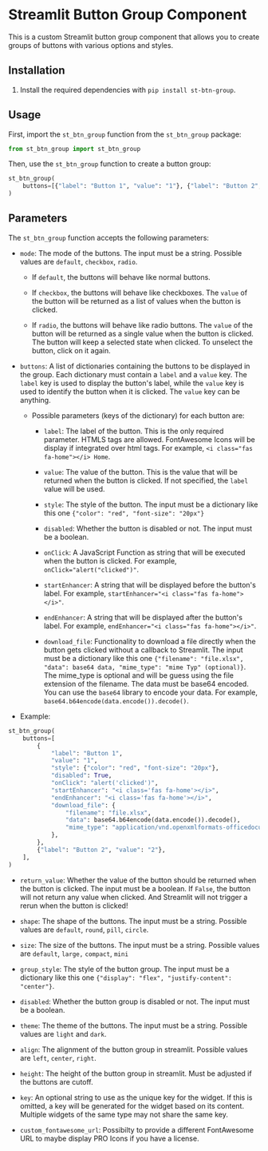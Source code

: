 # Streamlit Button Group Component

This is a custom Streamlit button group component that allows you to create groups of buttons with various options and styles.

## Installation

1. Install the required dependencies with `pip install st-btn-group`.

## Usage

First, import the `st_btn_group` function from the `st_btn_group` package:

```python
from st_btn_group import st_btn_group

```

Then, use the `st_btn_group` function to create a button group:

```python
st_btn_group(
    buttons=[{"label": "Button 1", "value": "1"}, {"label": "Button 2", "value": "2"}],   
)    
```

## Parameters

The `st_btn_group` function accepts the following parameters:

- `mode`: The mode of the buttons. The input must be a string. Possible values are `default`, `checkbox`, `radio`.
   
    - If `default`, the buttons will behave like normal buttons. 

    - If `checkbox`, the buttons will behave like checkboxes. The `value` of the button will be returned as a list of values when the button is clicked.
    
    - If `radio`, the buttons will behave like radio buttons. The `value` of the button will be returned as a single value when the button is clicked. The button will keep a selected state when clicked. To unselect the button, click on it again.


- `buttons`: A list of dictionaries containing the buttons to be displayed in the group. Each dictionary must contain a `label` and a `value` key. The `label` key is used to display the button's label, while the `value` key is used to identify the button when it is clicked. The `value` key can be anything.

    - Possible parameters (keys of the dictionary) for each button are:

        - `label`: The label of the button. This is the only required parameter. HTMLS tags are allowed. FontAwesome Icons will be display if integrated over html tags. For example, `<i class="fas fa-home"></i> Home`.

        - `value`: The value of the button. This is the value that will be returned when the button is clicked. If not specified, the `label` value will be used.

        - `style`: The style of the button. The input must be a dictionary like this one `{"color": "red", "font-size": "20px"}`

        - `disabled`: Whether the button is disabled or not. The input must be a boolean.

        - `onClick`: A JavaScript Function as string that will be executed when the button is clicked. For example, `onClick="alert("clicked")"`.

        - `startEnhancer`: A string that will be displayed before the button's label. For example, `startEnhancer="<i class="fas fa-home"></i>"`.

        - `endEnhancer`: A string that will be displayed after the button's label. For example, `endEnhancer="<i class="fas fa-home"></i>"`.

        - `download_file`: Functionality to download a file directly when the button gets clicked without a callback to Streamlit. The input must be a dictionary like this one `{"filename": "file.xlsx", "data": base64 data, "mime_type": "mime Typ" (optional)}`. The mime_type is optional and will be guess using the file extension of the filename. The data must be base64 encoded. You can use the `base64` library to encode your data. For example, `base64.b64encode(data.encode()).decode()`.

- Example: 
```python
st_btn_group(
    buttons=[
        {
            "label": "Button 1",
            "value": "1",
            "style": {"color": "red", "font-size": "20px"},
            "disabled": True,
            "onClick": "alert('clicked')",
            "startEnhancer": "<i class='fas fa-home'></i>",
            "endEnhancer": "<i class='fas fa-home'></i>",
            "download_file": {
                "filename": "file.xlsx",
                "data": base64.b64encode(data.encode()).decode(),
                "mime_type": "application/vnd.openxmlformats-officedocument.spreadsheetml.sheet",
            },
        },
        {"label": "Button 2", "value": "2"},
    ],
)
```

- `return_value`: Whether the value of the button should be returned when the button is clicked. The input must be a boolean. If `False`, the button will not return any value when clicked. And Streamlit will not trigger a rerun when the button is clicked! 

- `shape`: The shape of the buttons. The input must be a string. Possible values are `default`, `round`, `pill`, `circle`.

- `size`: The size of the buttons. The input must be a string. Possible values are `default`, `large,` `compact`, `mini`

- `group_style`: The style of the button group. The input must be a dictionary like this one `{"display": "flex", "justify-content": "center"}`.

- `disabled`: Whether the button group is disabled or not. The input must be a boolean.


- `theme`: The theme of the buttons. The input must be a string. Possible values are `light` and `dark`.

- `align`: The alignment of the button group in streamlit. Possible values are `left`, `center`, `right`.

- `height`: The height of the button group in streamlit. Must be adjusted if the buttons are cutoff.

- `key`: An optional string to use as the unique key for the widget. If this is omitted, a key will be generated for the widget based on its content. Multiple widgets of the same type may not share the same key.

- `custom_fontawesome_url`: Possibilty to provide a different FontAwesome URL to maybe display PRO Icons if you have a license. 



